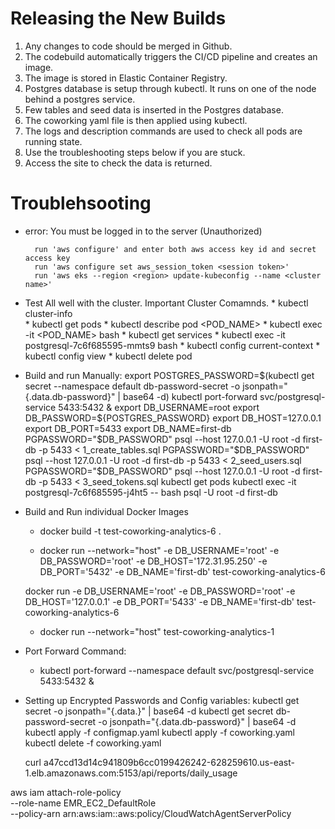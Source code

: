 # Releasing the New Builds

 1. Any changes to code should be merged in Github.
 2. The codebuild automatically triggers the CI/CD pipeline and creates an image.
 3. The image is stored in Elastic Container Registry. 
 4. Postgres database is setup through kubectl. It runs on one of the node behind a postgres service. 
 5. Few tables and seed data is inserted in the Postgres database. 
 6. The coworking yaml file is then applied using kubectl.
 7. The logs and description commands are used to check all pods are running state.
 8. Use the troubleshooting steps below if you are stuck.
 9. Access the site to check the data is returned.


# Troublehsooting

* error: You must be logged in to the server (Unauthorized)

	    run 'aws configure' and enter both aws access key id and secret access key
	    run 'aws configure set aws_session_token <session token>'
	    run 'aws eks --region <region> update-kubeconfig --name <cluster name>'
	

* Test All well with the cluster. Important Cluster Comamnds. 
	  * kubectl cluster-info	
	  * kubectl get pods
	  * kubectl describe pod <POD_NAME>
	  * kubectl exec -it <POD_NAME> bash
	  * kubectl get services
	  * kubectl exec -it postgresql-7c6f685595-mmts9 bash
	  *	kubectl config current-context
	  * kubectl config view
      * kubectl delete pod <pod name>

* Build and run Manually:
   	export POSTGRES_PASSWORD=$(kubectl get secret --namespace default db-password-secret -o jsonpath="{.data.db-password}" | base64 -d)
	kubectl port-forward svc/postgresql-service 5433:5432 & 
	export DB_USERNAME=root
	export DB_PASSWORD=${POSTGRES_PASSWORD}
	export DB_HOST=127.0.0.1
	export DB_PORT=5433
	export DB_NAME=first-db
	PGPASSWORD="$DB_PASSWORD" psql --host 127.0.0.1 -U root -d first-db -p 5433 < 1_create_tables.sql
	PGPASSWORD="$DB_PASSWORD" psql --host 127.0.0.1 -U root -d first-db -p 5433 < 2_seed_users.sql
	PGPASSWORD="$DB_PASSWORD" psql --host 127.0.0.1 -U root -d first-db -p 5433 < 3_seed_tokens.sql
	kubectl get pods
	kubectl exec -it postgresql-7c6f685595-j4ht5 -- bash
	psql -U root -d first-db



* Build and Run individual Docker Images
	* docker build -t test-coworking-analytics-6 .


	* docker run --network="host" -e DB_USERNAME='root' -e DB_PASSWORD='root' -e DB_HOST='172.31.95.250' -e DB_PORT='5432' -e DB_NAME='first-db' test-coworking-analytics-6  	

	 docker run -e DB_USERNAME='root' -e DB_PASSWORD='root' -e DB_HOST='127.0.0.1' -e DB_PORT='5433' -e DB_NAME='first-db' test-coworking-analytics-6  

    
    * docker run --network="host" test-coworking-analytics-1  


* Port Forward Command:
    * kubectl port-forward --namespace default svc/postgresql-service 5433:5432 &


* Setting up Encrypted Passwords and Config variables:
     kubectl get secret <NAME OF THE Secret> -o jsonpath="{.data.<THE KEY FROM Secret WHICH has THE ENCODED PASSWORD>}" | base64 -d
     kubectl get secret db-password-secret -o jsonpath="{.data.db-password}" | base64 -d
	 kubectl apply -f configmap.yaml
	 kubectl apply -f coworking.yaml
	 kubectl delete -f coworking.yaml

	 curl a47ccd13d14c941809b6cc0199426242-628259610.us-east-1.elb.amazonaws.com:5153/api/reports/daily_usage


aws iam attach-role-policy \
--role-name EMR_EC2_DefaultRole \
--policy-arn arn:aws:iam::aws:policy/CloudWatchAgentServerPolicy 



